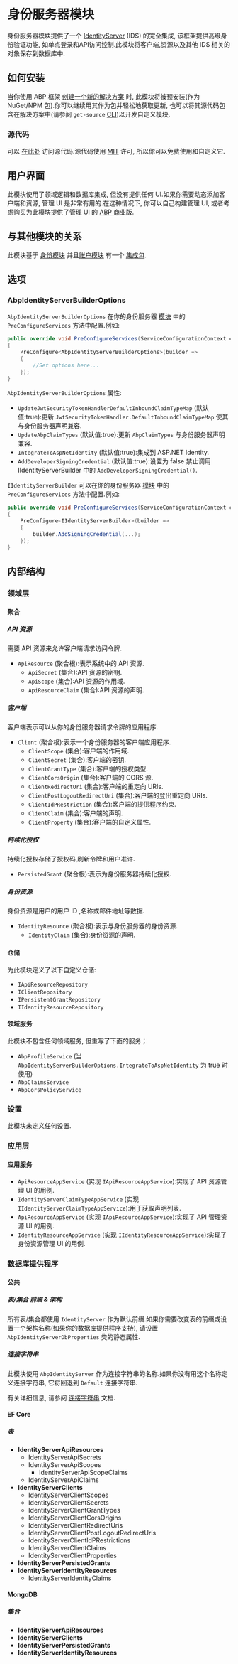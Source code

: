 # 身份服务器模块

身份服务器模块提供了一个 [IdentityServer](https://github.com/IdentityServer/IdentityServer4) (IDS) 的完全集成, 该框架提供高级身份验证功能, 如单点登录和API访问控制.此模块将客户端,资源以及其他 IDS 相关的对象保存到数据库中.

## 如何安装

当你使用 ABP 框架 [创建一个新的解决方案](https://abp.io/get-started) 时, 此模块将被预安装(作为 NuGet/NPM 包).你可以继续用其作为包并轻松地获取更新, 也可以将其源代码包含在解决方案中(请参阅 `get-source` [CLI](../CLI.md))以开发自定义模块.

### 源代码

可以 [在此处](https://github.com/abpframework/abp/tree/dev/modules/identityserver) 访问源代码.源代码使用 [MIT](https://choosealicense.com/licenses/mit/) 许可, 所以你可以免费使用和自定义它.

## 用户界面

此模块使用了领域逻辑和数据库集成, 但没有提供任何 UI.如果你需要动态添加客户端和资源, 管理 UI 是非常有用的.在这种情况下, 你可以自己构建管理 UI, 或者考虑购买为此模块提供了管理 UI 的 [ABP 商业版](https://commercial.abp.io/).

## 与其他模块的关系

此模块基于 [身份模块](Identity.md) 并且[账户模块](Account.md) 有一个 [集成包](https://www.nuget.org/packages/Volo.Abp.Account.Web.IdentityServer).

## 选项

### AbpIdentityServerBuilderOptions

`AbpIdentityServerBuilderOptions` 在你的身份服务器 [模块](https://docs.abp.io/en/abp/latest/Module-Development-Basics) 中的 `PreConfigureServices` 方法中配置.例如:

````csharp
public override void PreConfigureServices(ServiceConfigurationContext context)
{
    PreConfigure<AbpIdentityServerBuilderOptions>(builder =>
    {
        //Set options here...
    });
}
````

`AbpIdentityServerBuilderOptions` 属性:

* `UpdateJwtSecurityTokenHandlerDefaultInboundClaimTypeMap` (默认值:true):更新 `JwtSecurityTokenHandler.DefaultInboundClaimTypeMap` 使其与身份服务器声明兼容.
* `UpdateAbpClaimTypes` (默认值:true):更新 `AbpClaimTypes` 与身份服务器声明兼容.
* `IntegrateToAspNetIdentity` (默认值:true):集成到 ASP.NET Identity.
* `AddDeveloperSigningCredential` (默认值:true):设置为 false 禁止调用 IIdentityServerBuilder 中的 `AddDeveloperSigningCredential()`.

`IIdentityServerBuilder` 可以在你的身份服务器 [模块](https://docs.abp.io/en/abp/latest/Module-Development-Basics) 中的 `PreConfigureServices` 方法中配置.例如:

````csharp
public override void PreConfigureServices(ServiceConfigurationContext context)
{
    PreConfigure<IIdentityServerBuilder>(builder =>
    {
        builder.AddSigningCredential(...);
    });
}
````

## 内部结构

### 领域层

#### 聚合

##### API 资源

需要 API 资源来允许客户端请求访问令牌.

* `ApiResource` (聚合根):表示系统中的 API 资源.
  * `ApiSecret` (集合):API 资源的密钥.
  * `ApiScope` (集合):API 资源的作用域.
  * `ApiResourceClaim` (集合):API 资源的声明.

##### 客户端

客户端表示可以从你的身份服务器请求令牌的应用程序.

* `Client` (聚合根):表示一个身份服务器的客户端应用程序.
  * `ClientScope` (集合):客户端的作用域.
  * `ClientSecret` (集合):客户端的密钥.
  * `ClientGrantType` (集合):客户端的授权类型.
  * `ClientCorsOrigin` (集合):客户端的 CORS 源.
  * `ClientRedirectUri` (集合):客户端的重定向 URIs.
  * `ClientPostLogoutRedirectUri` (集合):客户端的登出重定向 URIs.
  * `ClientIdPRestriction` (集合):客户端的提供程序约束.
  * `ClientClaim` (集合):客户端的声明.
  * `ClientProperty` (集合):客户端的自定义属性.

##### 持续化授权

持续化授权存储了授权码,刷新令牌和用户准许.

* `PersistedGrant` (聚合根):表示为身份服务器持续化授权.

##### 身份资源

身份资源是用户的用户 ID ,名称或邮件地址等数据.

* `IdentityResource` (聚合根):表示与身份服务器的身份资源.
    * `IdentityClaim` (集合):身份资源的声明.

#### 仓储

为此模块定义了以下自定义仓储:

* `IApiResourceRepository`
* `IClientRepository`
* `IPersistentGrantRepository`
* `IIdentityResourceRepository`

#### 领域服务

此模块不包含任何领域服务, 但重写了下面的服务；

* `AbpProfileService` (当 `AbpIdentityServerBuilderOptions.IntegrateToAspNetIdentity` 为 true 时使用)
* `AbpClaimsService`
* `AbpCorsPolicyService`

### 设置

此模块未定义任何设置.

### 应用层

#### 应用服务

* `ApiResourceAppService` (实现 `IApiResourceAppService`):实现了 API 资源管理 UI 的用例.
* `IdentityServerClaimTypeAppService` (实现 `IIdentityServerClaimTypeAppService`):用于获取声明列表.
* `ApiResourceAppService` (实现 `IApiResourceAppService`):实现了 API 管理资源 UI 的用例.
* `IdentityResourceAppService` (实现 `IIdentityResourceAppService`):实现了身份资源管理 UI 的用例.

### 数据库提供程序

#### 公共

##### 表/集合 前缀 & 架构

所有表/集合都使用 `IdentityServer` 作为默认前缀.如果你需要改变表的前缀或设置一个架构名称(如果你的数据库提供程序支持), 请设置 `AbpIdentityServerDbProperties` 类的静态属性.

##### 连接字符串

此模块使用 `AbpIdentityServer` 作为连接字符串的名称.如果你没有用这个名称定义连接字符串, 它将回退到 `Default` 连接字符串.

有关详细信息, 请参阅 [连接字符串](https://docs.abp.io/en/abp/latest/Connection-Strings) 文档.

#### EF Core

##### 表

* **IdentityServerApiResources**
  * IdentityServerApiSecrets
  * IdentityServerApiScopes
    * IdentityServerApiScopeClaims
  * IdentityServerApiClaims
* **IdentityServerClients**
  * IdentityServerClientScopes
  * IdentityServerClientSecrets
  * IdentityServerClientGrantTypes
  * IdentityServerClientCorsOrigins
  * IdentityServerClientRedirectUris
  * IdentityServerClientPostLogoutRedirectUris
  * IdentityServerClientIdPRestrictions
  * IdentityServerClientClaims
  * IdentityServerClientProperties
* **IdentityServerPersistedGrants**
* **IdentityServerIdentityResources**
  * IdentityServerIdentityClaims

#### MongoDB

##### 集合

* **IdentityServerApiResources**
* **IdentityServerClients**
* **IdentityServerPersistedGrants**
* **IdentityServerIdentityResources**
